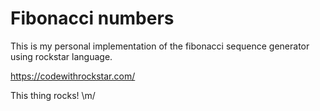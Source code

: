 # Fibonacci numbers
This is my personal implementation of the fibonacci sequence generator using rockstar language.

https://codewithrockstar.com/

This thing rocks!  \m/
